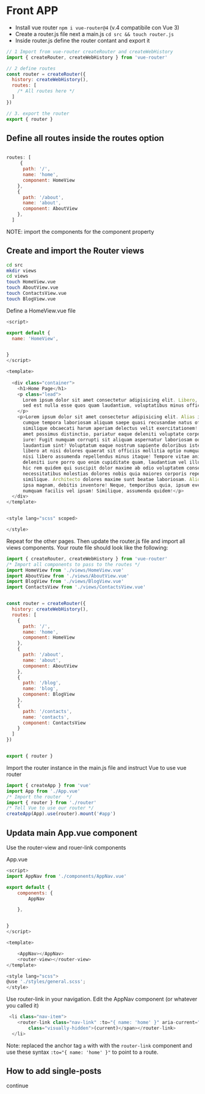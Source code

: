 # Front APP

- Install vue router `npm i vue-router@4` (v.4 compatibile con Vue 3)
- Create a router.js file next a main.js `cd src && touch router.js`
- Inside router.js define the router contant and export it

```js
// 1 Import from vue-router createRouter and createWebHistory
import { createRouter, createWebHistory } from 'vue-router'

// 2 define routes
const router = createRouter({
  history: createWebHistory(),
  routes: [
    /* All routes here */
  ]
})

// 3. export the router
export { router }


```

## Define all routes inside the routes option

```js

routes: [
     {
      path: '/',
      name: 'home',
      component: HomeView
    },
    {
      path: '/about',
      name: 'about',
      component: AboutView
    },
  ]

```

NOTE: import the components for the component property

## Create and import the Router views
  
```bash
cd src
mkdir views
cd views
touch HomeView.vue
touch AboutView.vue
touch ContactsView.vue
touch BlogView.vue

```

Define a HomeView.vue file

```js
<script>

export default {
  name: 'HomeView',


}
</script>

<template>
  
  <div class="container">
    <h1>Home Page</h1>
    <p class="lead">
      Lorem ipsum dolor sit amet consectetur adipisicing elit. Libero, adipisci optio, tempore maiores sit asperiores
      sed est nulla esse quos quam laudantium, voluptatibus minus officiis assumenda. Ex vitae eos earum.
    </p>
    <p>Lorem ipsum dolor sit amet consectetur adipisicing elit. Alias iure, eius quo sint explicabo, ratione non eum
      cumque tempora laboriosam aliquam saepe quasi recusandae natus officia voluptate? Perspiciatis quasi laborum enim
      similique obcaecati harum aperiam delectus velit exercitationem! Nobis a natus ullam qui fuga fugit cumque quos
      amet possimus distinctio, pariatur eaque deleniti voluptate corporis illo tempore aspernatur temporibus nesciunt
      iure! Fugit numquam corrupti sit aliquam aspernatur laboriosam odit, vero at culpa laborum error impedit adipisci
      laudantium sint? Voluptatum eaque nostrum sapiente doloribus iste, rerum reiciendis animi, tempora molestias
      libero at nisi dolores quaerat sit officiis mollitia optio numquam. Suscipit autem expedita nesciunt in, dolorem
      nisi libero assumenda repellendus minus itaque! Tempore vitae animi commodi veritatis consectetur quas ad,
      deleniti iure porro quo enim cupiditate quam, laudantium vel illum doloribus, repellendus accusamus aut. Assumenda
      hic rem quidem qui suscipit dolor maxime ab odio voluptatem consectetur velit ipsa numquam, sunt eaque quae
      necessitatibus molestias dolores nobis quia maiores corporis repellat molestiae magnam. Vitae sequi ipsa quod
      similique. Architecto dolores maxime sunt beatae laboriosam. Aliquid ut aut aspernatur minima soluta consectetur
      ipsa magnam, debitis inventore! Neque, temporibus quia, ipsum eveniet tempora sint dolorem officia recusandae
      numquam facilis vel ipsam! Similique, assumenda quidem!</p>
  </div>
</template>


<style lang="scss" scoped>

</style>


```

Repeat for the other pages. Then update the router.js file and import all views components. Your route file should look like the following:

```js
import { createRouter, createWebHistory } from 'vue-router'
/* Import all components to pass to the routes */
import HomeView from './views/HomeView.vue'
import AboutView from './views/AboutView.vue'
import BlogView from './views/BlogView.vue'
import ContactsView from './views/ContactsView.vue'


const router = createRouter({
  history: createWebHistory(),
  routes: [
    {
      path: '/',
      name: 'home',
      component: HomeView
    },
    {
      path: '/about',
      name: 'about',
      component: AboutView
    },
    {
      path: '/blog',
      name: 'blog',
      component: BlogView
    },
    {
      path: '/contacts',
      name: 'contacts',
      component: ContactsView
    }
  ]
})


export { router }

```

Import the router instance in the main.js file and instruct Vue to use vue router

```js
import { createApp } from 'vue'
import App from './App.vue'
/* Import the router  */
import { router } from './router'
/* Tell Vue to use our router */
createApp(App).use(router).mount('#app')
```

## Updata main App.vue component

Use the router-view and rouer-link components

App.vue

```js
<script>
import AppNav from './components/AppNav.vue'

export default {
    components: {
        AppNav

    },


}
</script>

<template>

    <AppNav></AppNav>
    <router-view></router-view>
</template>

<style lang="scss">
@use './styles/general.scss';
</style>


```

Use router-link in your navigation. Edit the AppNav component (or whatever you called it)

```js
 <li class="nav-item">
    <router-link class="nav-link" :to="{ name: 'home' }" aria-current="page">Home <span
        class="visually-hidden">(current)</span></router-link>
  </li>

```

Note: replaced the anchor tag `a` with with the `router-link` component and use these syntax
`:to="{ name: 'home' }"` to point to a route.

## How to add single-posts

continue
